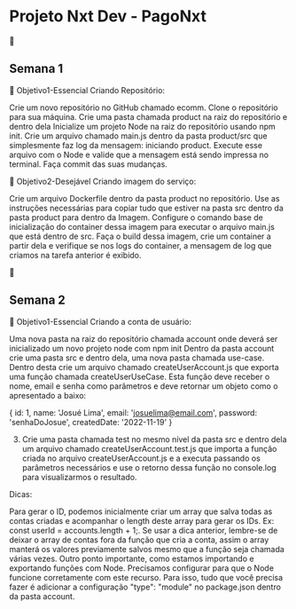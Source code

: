 # Projeto Nxt Dev - PagoNxt

:calendar: <h2>Semana 1 </h2>

📖 Objetivo1-Essencial Criando Repositório:

Crie um novo repositório no GitHub chamado ecomm.
Clone o repositório para sua máquina.
Crie uma pasta chamada product na raiz do repositório e dentro dela Inicialize um projeto Node na raiz do repositório usando npm init.
Crie um arquivo chamado main.js dentro da pasta product/src que simplesmente faz log da mensagem: iniciando product.
Execute esse arquivo com o Node e valide que a mensagem está sendo impressa no terminal.
Faça commit das suas mudanças.


📖 Objetivo2-Desejável Criando imagem do serviço:

Crie um arquivo Dockerfile dentro da pasta product no repositório.
Use as instruções necessárias para copiar tudo que estiver na pasta src dentro da pasta product para dentro da Imagem.
Configure o comando base de inicialização do container dessa imagem para executar o arquivo main.js que está dentro de src.
Faça o build dessa imagem, crie um container a partir dela e verifique se nos logs do container, a mensagem de log que criamos na tarefa anterior é exibido.

:calendar: <h2>Semana 2 </h2>

📖 Objetivo1-Essencial Criando a conta de usuário:

Uma nova pasta na raiz do repositório chamada account onde deverá ser inicializado um novo projeto node com npm init
Dentro da pasta account crie uma pasta src e dentro dela, uma nova pasta chamada use-case. Dentro desta crie um arquivo chamado createUserAccount.js que exporta uma função chamada createUserUseCase. Esta função deve receber o nome, email e senha como parâmetros e deve retornar um objeto como o apresentado a baixo:

{
   id: 1,
   name: 'Josué Lima',
   email: 'josuelima@email.com',
   password: 'senhaDoJosue',
   createdDate: '2022-11-19'
}

3. Crie uma pasta chamada test no mesmo nível da pasta src e dentro dela um arquivo chamado createUserAccount.test.js que importa a função criada no arquivo createUserAccount.js e a executa passando os parâmetros necessários e use o retorno dessa função no console.log para visualizarmos o resultado.

Dicas: 

Para gerar o ID, podemos inicialmente criar um array que salva todas as contas criadas e acompanhar o length deste array para gerar os IDs. Ex: const userId = accounts.length + 1;.
Se usar a dica anterior, lembre-se de deixar o array de contas fora da função que cria a conta, assim o array manterá os valores previamente salvos mesmo que a função seja chamada várias vezes.
Outro ponto importante, como estamos importando e exportando funções com Node. Precisamos configurar para que o Node funcione corretamente com este recurso. Para isso, tudo que você precisa fazer é adicionar a configuração "type": "module" no package.json dentro da pasta account.
